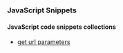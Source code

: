 ### JavaScript Snippets
#### JsvaScript code snippets collections

- [get url parameters](./getRequest.js)